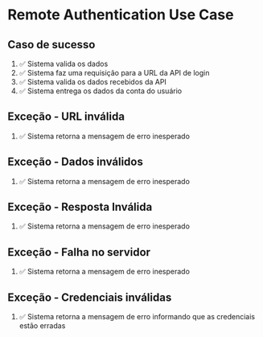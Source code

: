 # Remote Authentication Use Case

## Caso de sucesso

1. ✅ Sistema valida os dados
2. ✅ Sistema faz uma requisição para a URL da API de login
3. ✅ Sistema valida os dados recebidos da API
4. ✅ Sistema entrega os dados da conta do usuário

## Exceção - URL inválida

1. ✅ Sistema retorna a mensagem de erro inesperado

## Exceção - Dados inválidos

1. ✅ Sistema retorna a mensagem de erro inesperado

## Exceção - Resposta Inválida

1. ✅ Sistema retorna a mensagem de erro inesperado

## Exceção - Falha no servidor

1. ✅ Sistema retorna a mensagem de erro inesperado

## Exceção - Credenciais inválidas

1. ✅ Sistema retorna a mensagem de erro informando que as credenciais estão erradas
